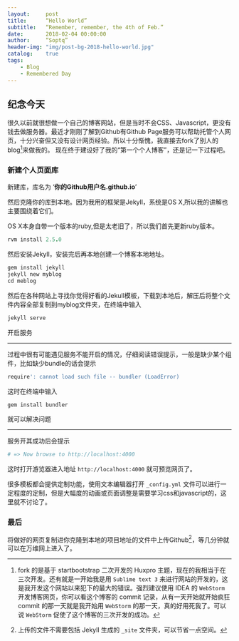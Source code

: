 ```yaml
---
layout:     post
title:      “Hello World”
subtitle:   “Remember, remember, the 4th of Feb.”
date:       2018-02-04 00:00:00
author:     “Soptq”
header-img: "img/post-bg-2018-hello-world.jpg"
catalog:    true
tags:
    - Blog
    - Remembered Day
---
```



## 纪念今天
很久以前就很想做一个自己的博客网站，但是当时不会CSS、Javascript，更没有钱去做服务器。最近才刚刚了解到Github有Github Page服务可以帮助托管个人网页，十分兴奋但又没有设计网页经验。所以十分惭愧，我直接去fork了别人的blog[^1]来做我的。
现在终于建设好了我的“第一个个人博客”，还是记一下过程吧。

### 新建个人页面库
新建库，库名为 ‘**你的Github用户名.github.io**’

然后克隆你的库到本地。因为我用的框架是Jekyll，系统是OS X,所以我的讲解也主要围绕着它们。

OS X本身自带一个版本的ruby,但是太老旧了，所以我们首先更新ruby版本。

```ruby
rvm install 2.5.0
```

然后安装Jekyll，安装完后再本地创建一个博客本地地址。


```ruby
gem install jekyll
jekyll new myblog
cd meblog
```

然后在各种网站上寻找你觉得好看的Jekull模板，下载到本地后，解压后将整个文件内容全部复制到myblog文件夹，在终端中输入

```ruby
jekyll serve
```

开启服务

---

过程中很有可能遇见服务不能开启的情况，仔细阅读错误提示，一般是缺少某个组件，比如缺少bundle的话会提示

```ruby
require': cannot load such file -- bundler (LoadError)
```
这时在终端中输入


```ruby
gem install bundler
```

就可以解决问题

---
服务开其成功后会提示

```ruby
# => Now browse to http://localhost:4000
```

这时打开游览器进入地址 `http://localhost:4000` 就可预览网页了。

很多模板都会提供定制功能，使用文本编辑器打开 `_config.yml` 文件可以进行一定程度的定制，但是大幅度的动画或页面调整是需要学习css和javascript的，这里就不讨论了。

### 最后

将做好的网页复制进你克隆到本地的项目地址的文件中上传Github[^2]，等几分钟就可以在万维网上进入了。


[^1]: fork 的是基于 startbootstrap 二次开发的 Huxpro 主题，现在的我相当于在三次开发。还有就是一开始我是用 `Sublime text 3` 来进行网站的开发的，这是我开发这个网站以来犯下的最大的错误。强烈建议使用 IDEA 的 `WebStorm` 开发博客网页，你可以看这个博客的 commit 记录，从有一天开始就开始疯狂 commit 的那一天就是我开始用 `WebStorm` 的那一天，真的好用死我了。可以说 `WebStorm` 促使了这个博客的三次开发的成功。

[^2]: 上传的文件不需要包括 Jekyll 生成的 `_site` 文件夹，可以节省一点空间。
